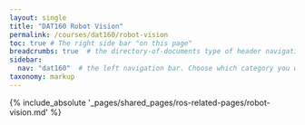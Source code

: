 ```yaml
---
layout: single
title: "DAT160 Robot Vision"
permalink: /courses/dat160/robot-vision
toc: true # The right side bar "on this page"
breadcrumbs: true  # the directory-of-documents type of header navigation
sidebar:
  nav: "dat160"  # the left navigation bar. Choose which category you want.
taxonomy: markup
---
```


{% include_absolute '_pages/shared_pages/ros-related-pages/robot-vision.md' %}